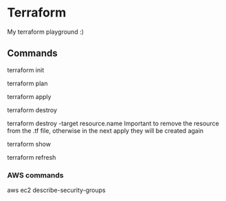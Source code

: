 # Terraform
My terraform playground :)

## Commands
terraform init

terraform plan

terraform apply

terraform destroy

terraform destroy -target resource.name
Important to remove the resource from the .tf file, otherwise in the next apply they will be created again

terraform show

terraform refresh

### AWS commands
aws ec2 describe-security-groups